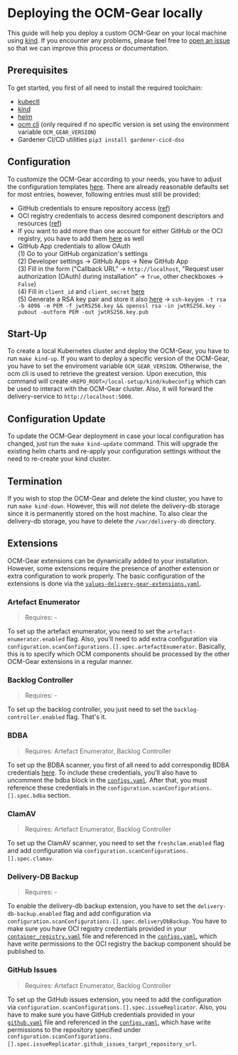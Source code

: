 # Deploying the OCM-Gear locally

This guide will help you deploy a custom OCM-Gear on your local machine using
[kind](https://kind.sigs.k8s.io/). If you encounter any problems, please feel
free to [open an issue](https://github.com/open-component-model/delivery-service/issues/new?assignees=&labels=kind%2Fenhancement&projects=&template=enhancement_request.md)
so that we can improve this process or documentation.

## Prerequisites
To get started, you first of all need to install the required toolchain:
- [kubectl](https://kubernetes.io/docs/tasks/tools)
- [kind](https://kind.sigs.k8s.io/docs/user/quick-start/#installation)
- [helm](https://helm.sh/docs/intro/install)
- [ocm cli](https://github.com/open-component-model/ocm-cli) (only required if
no specific version is set using the environment variable `OCM_GEAR_VERSION`)
- Gardener CI/CD utilities `pip3 install gardener-cicd-dso`

## Configuration
To customize the OCM-Gear according to your needs, you have to adjust the
configuration templates [here](https://github.com/open-component-model/delivery-service/tree/master/local-setup/cfg).
There are already reasonable defaults set for most entries, however, following
entries must still be provided:
- GitHub credentials to ensure repository access ([ref](https://github.com/open-component-model/delivery-service/blob/master/local-setup/cfg/github.yaml))
- OCI registry credentials to access desired component descriptors and resources
([ref](https://github.com/open-component-model/delivery-service/blob/master/local-setup/cfg/container_registry.yaml))
- If you want to add more than one account for either GitHub or the OCI registry,
you have to add them [here](https://github.com/open-component-model/delivery-service/blob/master/local-setup/cfg/configs.yaml)
as well
- GitHub App credentials to allow OAuth  
    (1) Go to your GitHub organization's settings  
    (2) Developer settings -> GitHub Apps -> New GitHub App  
    (3) Fill in the form ("Callback URL" -> `http://localhost`, "Request user
    authorization (OAuth) during installation" -> `True`, other checkboxes -> `False`)  
    (4) Fill in `client_id` and `client_secret` [here](https://github.com/open-component-model/delivery-service/blob/master/local-setup/cfg/delivery.yaml)  
    (5) Generate a RSA key pair and store it also [here](https://github.com/open-component-model/delivery-service/blob/master/local-setup/cfg/delivery.yaml)
    -> `ssh-keygen -t rsa -b 4096 -m PEM -f jwtRS256.key && openssl rsa -in jwtRS256.key -pubout -outform PEM -out jwtRS256.key.pub`

## Start-Up
To create a local Kubernetes cluster and deploy the OCM-Gear, you have to run
`make kind-up`. If you want to deploy a specific version of the OCM-Gear, you
have to set the enviroment variable `OCM_GEAR_VERSION`. Otherwise, the ocm cli
is used to retrieve the greatest version. Upon execution, this command will
create `<REPO_ROOT>/local-setup/kind/kubeconfig` which can be used to interact
with the OCM-Gear cluster. Also, it will forward the delivery-service to
`http://localhost:5000`.

## Configuration Update
To update the OCM-Gear deployment in case your local configuration has changed,
just run the `make kind-update` command. This will upgrade the existing helm
charts and re-apply your configuration settings without the need to re-create
your kind cluster.

## Termination
If you wish to stop the OCM-Gear and delete the kind cluster, you have to run
`make kind-down`. However, this will _not_ delete the delivery-db storage since
it is permanently stored on the host machine. To also clear the delivery-db
storage, you have to delete the `/var/delivery-db` directory.

## Extensions
OCM-Gear extensions can be dynamically added to your installation. However, some
extensions require the presence of another extension or extra configuration to
work properly. The basic configuration of the extensions is done via the
[`values-delivery-gear-extensions.yaml`](https://github.com/open-component-model/delivery-service/blob/master/local-setup/kind/cluster/values-delivery-gear-extensions.yaml).

### Artefact Enumerator
> Requires: -

To set up the artefact enumerator, you need to set the
`artefact-enumerator.enabled` flag. Also, you'll need to add extra configuration
via `configuration.scanConfigurations.[].spec.artefactEnumerator`. Basically, this
is to specify which OCM components should be processed by the other OCM-Gear
extensions in a regular manner.

### Backlog Controller
> Requires: -

To set up the backlog controller, you just need to set the
`backlog-controller.enabled` flag. That's it.

### BDBA
> Requires: Artefact Enumerator, Backlog Controller

To set up the BDBA scanner, you first of all need to add correspondig BDBA
credentials [here](https://github.com/open-component-model/delivery-service/blob/master/local-setup/cfg/bdba.yaml).
To include these credentials, you'll also have to uncomment the bdba block in the
[`configs.yaml`](https://github.com/open-component-model/delivery-service/blob/master/local-setup/cfg/configs.yaml).
After that, you must reference these credentials in the
`configuration.scanConfigurations.[].spec.bdba` section.

### ClamAV
> Requires: Artefact Enumerator, Backlog Controller

To set up the ClamAV scanner, you need to set the `freshclam.enabled` flag and add
configuration via `configuration.scanConfigurations.[].spec.clamav`.

### Delivery-DB Backup
> Requires: -

To enable the delivery-db backup extension, you have to set the
`delivery-db-backup.enabled` flag and add configuration via
`configuration.scanConfigurations.[].spec.deliveryDbBackup`. You have to make sure
you have OCI registry credentials provided in your
[`container_registry.yaml`](https://github.com/open-component-model/delivery-service/blob/master/local-setup/cfg/container_registry.yaml)
file and referenced in the [`configs.yaml`](https://github.com/open-component-model/delivery-service/blob/master/local-setup/cfg/configs.yaml),
which have write permissions to the OCI registry the backup component should be
published to.

### GitHub Issues
> Requires: Artefact Enumerator, Backlog Controller

To set up the GitHub issues extension, you need to add the configuration via
`configuration.scanConfigurations.[].spec.issueReplicator`. Also, you have to make
sure you have GitHub credentials provided in your
[`github.yaml`](https://github.com/open-component-model/delivery-service/blob/master/local-setup/cfg/github.yaml)
file and referenced in the [`configs.yaml`](https://github.com/open-component-model/delivery-service/blob/master/local-setup/cfg/configs.yaml),
which have write permissions to the repository specified under
`configuration.scanConfigurations.[].spec.issueReplicator.github_issues_target_repository_url`.
